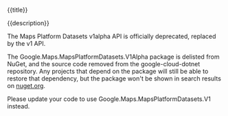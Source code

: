 {{title}}

{{description}}

The Maps Platform Datasets v1alpha API is officially deprecated,
replaced by the v1 API.

The Google.Maps.MapsPlatformDatasets.V1Alpha package is delisted from NuGet,
and the source code removed from the google-cloud-dotnet repository.
Any projects that depend on the package will still be
able to restore that dependency, but the package won't be shown in
search results on [nuget.org](https://www.nuget.org/).

Please update your code to use Google.Maps.MapsPlatformDatasets.V1
instead.
